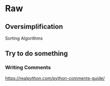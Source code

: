 # Raw

## Oversimplification
<!-- algorithms/programs -->
Sorting Algorithms

## Try to do something
### Writing Comments
https://realpython.com/python-comments-guide/

